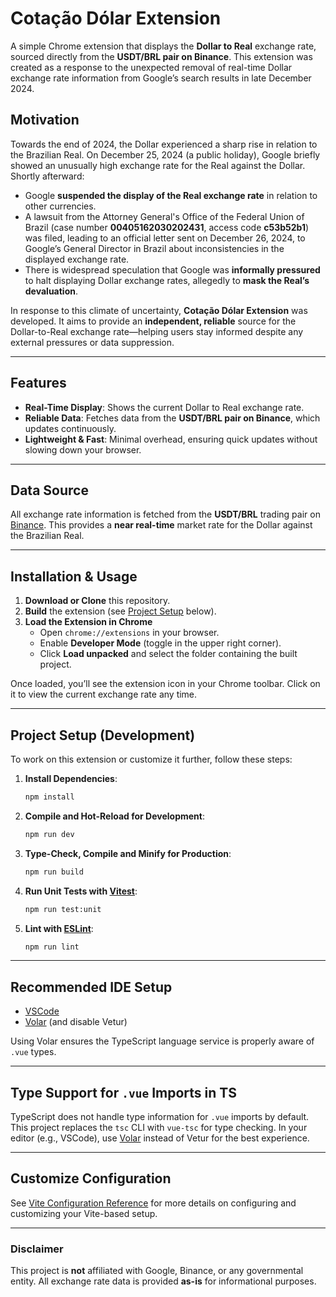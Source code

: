 # Cotação Dólar Extension

A simple Chrome extension that displays the **Dollar to Real** exchange rate, sourced directly from the **USDT/BRL pair on Binance**. This extension was created as a response to the unexpected removal of real-time Dollar exchange rate information from Google’s search results in late December 2024.

## Motivation

Towards the end of 2024, the Dollar experienced a sharp rise in relation to the Brazilian Real. On December 25, 2024 (a public holiday), Google briefly showed an unusually high exchange rate for the Real against the Dollar. Shortly afterward:

- Google **suspended the display of the Real exchange rate** in relation to other currencies.
- A lawsuit from the Attorney General's Office of the Federal Union of Brazil (case number **00405162030202431**, access code **c53b52b1**) was filed, leading to an official letter sent on December 26, 2024, to Google’s General Director in Brazil about inconsistencies in the displayed exchange rate.
- There is widespread speculation that Google was **informally pressured** to halt displaying Dollar exchange rates, allegedly to **mask the Real’s devaluation**.

In response to this climate of uncertainty, **Cotação Dólar Extension** was developed. It aims to provide an **independent, reliable** source for the Dollar-to-Real exchange rate—helping users stay informed despite any external pressures or data suppression.

---

## Features

- **Real-Time Display**: Shows the current Dollar to Real exchange rate.
- **Reliable Data**: Fetches data from the **USDT/BRL pair on Binance**, which updates continuously.
- **Lightweight & Fast**: Minimal overhead, ensuring quick updates without slowing down your browser.

---

## Data Source

All exchange rate information is fetched from the **USDT/BRL** trading pair on [Binance](https://www.binance.com/). This provides a **near real-time** market rate for the Dollar against the Brazilian Real.

---

## Installation & Usage

1. **Download or Clone** this repository.
2. **Build** the extension (see [Project Setup](#project-setup-development) below).
3. **Load the Extension in Chrome**
   - Open `chrome://extensions` in your browser.
   - Enable **Developer Mode** (toggle in the upper right corner).
   - Click **Load unpacked** and select the folder containing the built project.

Once loaded, you’ll see the extension icon in your Chrome toolbar. Click on it to view the current exchange rate any time.

---

## Project Setup (Development)

To work on this extension or customize it further, follow these steps:

1. **Install Dependencies**:

   ```sh
   npm install
   ```

2. **Compile and Hot-Reload for Development**:

   ```sh
   npm run dev
   ```

3. **Type-Check, Compile and Minify for Production**:

   ```sh
   npm run build
   ```

4. **Run Unit Tests with [Vitest](https://vitest.dev/)**:

   ```sh
   npm run test:unit
   ```

5. **Lint with [ESLint](https://eslint.org/)**:
   ```sh
   npm run lint
   ```

---

## Recommended IDE Setup

- [VSCode](https://code.visualstudio.com/)
- [Volar](https://marketplace.visualstudio.com/items?itemName=Vue.volar) (and disable Vetur)

Using Volar ensures the TypeScript language service is properly aware of `.vue` types.

---

## Type Support for `.vue` Imports in TS

TypeScript does not handle type information for `.vue` imports by default. This project replaces the `tsc` CLI with `vue-tsc` for type checking. In your editor (e.g., VSCode), use [Volar](https://marketplace.visualstudio.com/items?itemName=Vue.volar) instead of Vetur for the best experience.

---

## Customize Configuration

See [Vite Configuration Reference](https://vite.dev/config/) for more details on configuring and customizing your Vite-based setup.

---

### Disclaimer

This project is **not** affiliated with Google, Binance, or any governmental entity. All exchange rate data is provided **as-is** for informational purposes.
